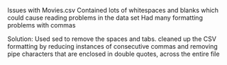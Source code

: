 Issues with Movies.csv
Contained lots of whitespaces and blanks which could cause reading problems in the data set
Had many formatting problems with commas

Solution:
Used sed to remove the spaces and tabs.
cleaned up the CSV formatting by reducing instances of consecutive commas and removing pipe characters that are enclosed in double quotes, across the entire file
